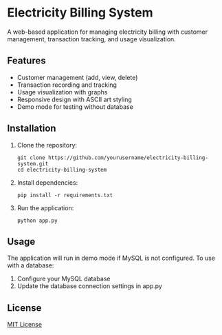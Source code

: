 # Electricity Billing System

A web-based application for managing electricity billing with customer management, transaction tracking, and usage visualization.

## Features

- Customer management (add, view, delete)
- Transaction recording and tracking
- Usage visualization with graphs
- Responsive design with ASCII art styling
- Demo mode for testing without database

## Installation

1. Clone the repository:
   ```
   git clone https://github.com/yourusername/electricity-billing-system.git
   cd electricity-billing-system
   ```

2. Install dependencies:
   ```
   pip install -r requirements.txt
   ```

3. Run the application:
   ```
   python app.py
   ```

## Usage

The application will run in demo mode if MySQL is not configured. To use with a database:

1. Configure your MySQL database
2. Update the database connection settings in app.py

## License

[MIT License](LICENSE)